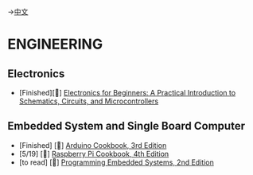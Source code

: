 ->[中文](/SKILLSETS/ENGINEERING/engineering-cn.md)

# ENGINEERING
## Electronics
- [Finished][📗] [Electronics for Beginners: A Practical Introduction to Schematics, Circuits, and Microcontrollers](https://learning.oreilly.com/library/view/electronics-for-beginners/9781484259795/)

## Embedded System and Single Board Computer
- [Finished] [📗] [Arduino Cookbook, 3rd Edition](https://learning.oreilly.com/api/v1/continue/9781491903513/)
- [5/19] [📗] [Raspberry Pi Cookbook, 4th Edition](https://learning.oreilly.com/api/v1/continue/9781098130916/)
- [to read] [📗] [Programming Embedded Systems, 2nd Edition](https://learning.oreilly.com/api/v1/continue/0596009836/)